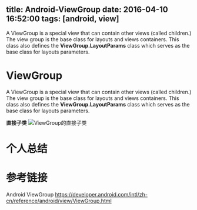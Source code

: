 title: Android-ViewGroup
date: 2016-04-10 16:52:00
tags: [android, view]
---

A ViewGroup is a special view that can contain other views (called children.) The view group is the base class for layouts and views containers. This class also defines the **ViewGroup.LayoutParams** class which serves as the base class for layouts parameters.
<!--more-->

# ViewGroup
A ViewGroup is a special view that can contain other views (called children.) The view group is the base class for layouts and views containers. This class also defines the **ViewGroup.LayoutParams** class which serves as the base class for layouts parameters.

**直接子类**
![ViewGroup的直接子类](http://7xp2s1.com2.z0.glb.qiniucdn.com/2016/04/10/be2ba852f38d62e418f9ec3376c8faeb.png "ViewGroup的直接子类")

# 个人总结


# 参考链接
Android ViewGroup
https://developer.android.com/intl/zh-cn/reference/android/view/ViewGroup.html